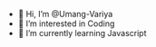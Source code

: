 - 👋 Hi, I’m @Umang-Variya
- 👀 I’m interested in Coding
- 🌱 I’m currently learning Javascript


<!---
Umang-Variya/Umang-Variya is a ✨ special ✨ repository because its `README.md` (this file) appears on your GitHub profile.
You can click the Preview link to take a look at your changes.
--->

